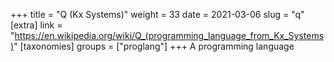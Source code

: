 +++
title = "Q (Kx Systems)"
weight = 33
date = 2021-03-06
slug = "q"
[extra]
link = "https://en.wikipedia.org/wiki/Q_(programming_language_from_Kx_Systems)"
[taxonomies]
groups = ["proglang"]
+++
A programming language

